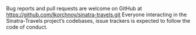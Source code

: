 Bug reports and pull requests are welcome on GitHub at 
https://github.com/lkorchnoy/sinatra-travels.git
Everyone interacting in the Sinatra-Travels project’s codebases, issue trackers is expected to follow the code of conduct.
